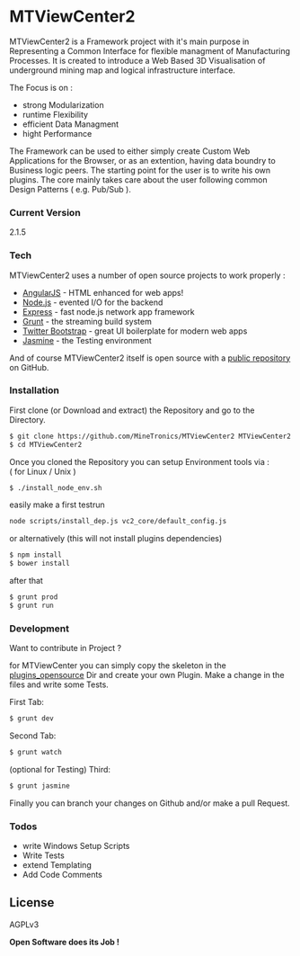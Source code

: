 # MTViewCenter2

MTViewCenter2 is a Framework project with it's main purpose in Representing a Common Interface for flexible managment of Manufacturing Processes.
It is created to introduce a Web Based 3D Visualisation of underground mining map and logical infrastructure interface.

The Focus is on :

  - strong Modularization
  - runtime Flexibility
  - efficient Data Managment
  - hight Performance

The Framework can be used to either simply create Custom Web Applications for the Browser, or as an extention, having data boundry to Business logic peers. The starting point for the user is to write his own plugins.
The core mainly takes care about the user following common Design Patterns ( e.g. Pub/Sub ).

### Current Version

2.1.5

### Tech

MTViewCenter2 uses a number of open source projects to work properly :

* [AngularJS] - HTML enhanced for web apps!
* [Node.js] - evented I/O for the backend
* [Express] - fast node.js network app framework
* [Grunt] - the streaming build system
* [Twitter Bootstrap] - great UI boilerplate for modern web apps
* [Jasmine] - the Testing environment

And of course MTViewCenter2 itself is open source with a [public repository] on GitHub.

### Installation

First clone (or Download and extract) the Repository and go to the Directory.
```sh
$ git clone https://github.com/MineTronics/MTViewCenter2 MTViewCenter2
$ cd MTViewCenter2
```

Once you cloned the Repository you can setup Environment tools via :  
( for Linux / Unix )
```sh
$ ./install_node_env.sh
```

easily make a first testrun
```sh
node scripts/install_dep.js vc2_core/default_config.js
```
or alternatively (this will not install plugins dependencies)

```sh
$ npm install
$ bower install
```
after that
```sh
$ grunt prod
$ grunt run
```

### Development

Want to contribute in Project ?

for MTViewCenter you can simply copy the skeleton in the [plugins_opensource] Dir and create your own Plugin.
Make a change in the files and write some Tests.

First Tab:
```sh
$ grunt dev
```

Second Tab:
```sh
$ grunt watch
```

(optional for Testing) Third:
```sh
$ grunt jasmine
```

Finally you can branch your changes on Github and/or make a pull Request.

### Todos

 - write Windows Setup Scripts
 - Write Tests
 - extend Templating
 - Add Code Comments

License
----

AGPLv3


**Open Software does its Job !**

[//]: # (These are reference links used in the body of this note and get stripped out when the markdown processor does its job. There is no need to format nicely because it shouldn't be seen. See  http://stackoverflow.com/questions/4823468/store-comments-in-markdown-syntax)

   [MineTronics]: <http://www.minetronics.com>
   [public repository]: <https://github.com/MineTronics/MTViewCenter2>
   [plugins_opensource]:<https://github.com/MineTronics/MTViewCenter2/tree/master/plugins_opensource>
   [Grunt]: <http://gruntjs.com/>
   [Jasmine]: <http://jasmine.github.io/>
   [node.js]: <http://nodejs.org>
   [express]: <http://expressjs.com>
   [AngularJS]: <http://angularjs.org>
   [Twitter Bootstrap]: <http://getbootstrap.com/>
   [Grunt]: <http://gruntjs.com>
   [AGPLv3]: <https://github.com/MineTronics/MTViewCenter2/blob/master/LICENSE>

